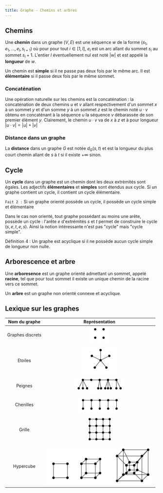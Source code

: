```yaml
---
title: Graphe - Chemins et arbres
---
```


## <i class="fas fa-project-diagram"></i> Chemins

Une **chemin** dans un graphe $(V,E)$ est une séquence $w$ de la forme
$(s_1,e_1,...,e_l,s_{l+1})$ où pour pour tout $i \in [1,l]$, $e_i$ est un
arc allant du sommet $s_i$ au sommet $s_i+1$. L'entier $l$ éventuellement
nul est noté $|w|$ et est appelé la **longueur** de $w$.

Un chemin est **simple** si il ne passe pas deux fois par le même arc. Il est
**élémentaire** si il passe deux fois par le même sommet.

### Concaténation

Une opération naturelle sur les chemins est la concaténation : la concaténation
de deux chemins $u$ et $v$ allant respectivement d'un sommet $x$ à un
sommet $y$ et d'un somme $y$ à un sommet $z$ est le chemin noté $u \cdot
v$ obtenu en concaténant à la séquence $u$ la séquence $v$ débarassée de
son premier élément $y$. Clairement, le chemin $u \cdot v$ va de $x$ à
$z$ et à pour longueur $|u \cdot v| = |u| + |v|$

### Distance dans un graphe

La **distance** dans un graphe $G$ est notée $d_G(s,t)$ et est la longueur
du plus court chemin allant de $s$ à $t$ si il existe $+\infty$ sinon.

## <i class="fas fa-project-diagram"></i> Cycle

Un **cycle** dans un graphe est un chemin dont les deux extrémités sont égales.
Les adjectifs **élémentaires** et **simples** sont étendus aux cycle. Si un
graphe contient un cycle, il contient un cycle élémentaire.

`Fait 2 :` Si un graphe orienté possède un cycle, il possède un cycle simple et élémentaire

Dans le cas non orienté, tout graphe possédant au moins une arête, possède un
cycle : l'arête $e$ d'extrémités $s$ et $t$ permet de construire le cycle
$(s,e,t,e,s)$. Ainsi la notion intéressante n'est pas "cycle" mais "cycle
simple".

Définition 4 : Un graphe est acyclique si il ne possède aucun cycle simple de
longueur non nulle.

## <i class="fas fa-project-diagram"></i> Arborescence et arbre

Une **arboresence** est un graphe orienté admettant un sommet, appelé
**racine**, tel que pour tout sommet il existe un unique chemin de la racine
vers ce sommet.

Un **arbre** est un graphe non orienté connexe et acyclique.

## <i class="fas fa-project-diagram"></i> Lexique sur les graphes

|  Nom du graphe   |        Représentation         |
|:----------------:|:-----------------------------:|
| Graphes discrets | ![alt txt](./img/graphe1.png) |
|     Etoiles      | ![alt txt](./img/graphe2.png) |
|     Peignes      | ![alt txt](./img/graphe3.png) |
|    Chenilles     | ![alt txt](./img/graphe4.png) |
|      Grille      | ![alt txt](./img/graphe5.png) |
|    Hypercube     | ![alt txt](./img/graphe6.png) |

